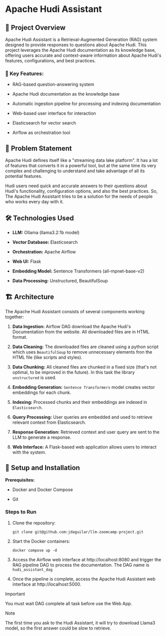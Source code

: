 # Apache Hudi Assistant

## 📝 Project Overview

Apache Hudi Assistant is a Retrieval-Augmented Generation (RAG) system designed to provide responses to questions about Apache Hudi. This project leverages the Apache Hudi documentation as its knowledge base, offering users accurate and context-aware information about Apache Hudi's features, configurations, and best practices.

### 🎯 Key Features:

- RAG-based question-answering system

- Apache Hudi documentation as the knowledge base

- Automatic ingestion pipeline for processing and indexing documentation

- Web-based user interface for interaction

- Elasticsearch for vector search

- Airflow as orchestration tool

## 🚀 Problem Statement

Apache Hudi defines itself like a "streaming data lake platform". It has a lot of features that converts it in a powerful tool, but at the same time its very complex and challenging to understand and take advantage of all its potential features. 

Hudi users need quick and accurate answers to their questions about Hudi's functionality, configuration options, and also the best practices. So, The Apache Hudi Assistant tries to be a solution for the needs of people who works every day with it.

## 🛠️ Technologies Used

- **LLM:** Ollama (llama3.2:1b model)

- **Vector Database:** Elasticsearch

- **Orchestration:** Apache Airflow

- **Web UI:** Flask

- **Embedding Model:** Sentence Transformers (all-mpnet-base-v2)

- **Data Processing:** Unstructured, BeautifulSoup

## 🏗️ Architecture

The Apache Hudi Assistant consists of several components working together:

1. **Data Ingestion:** Airflow DAG download the Apache Hudi's Documentation from the website. All downloaded files are in HTML format.

2. **Data Cleaning:** The downloaded files are cleaned using a python script which uses `BeautifulSoup` to remove unnecessary elements fron the HTML file (like scripts and styles).

3. **Data Chunking:** All cleaned files are chunked in a fixed size (that's not optimal, to be improved in the future). In this task the library `unstructured` is used.

4. **Embedding Generation:** `Sentence Transformers` model creates vector embeddings for each chunk.

5. **Indexing:** Processed chunks and their embeddings are indexed in `Elasticsearch`.

6. **Query Processing:** User queries are embedded and used to retrieve relevant context from Elasticsearch.

7. **Response Generation:** Retrieved context and user query are sent to the LLM to generate a response.

8. **Web Interface:** A Flask-based web application allows users to interact with the system.

## 🔧 Setup and Installation

**Prerequisites:** 

- Docker and Docker Compose

- Git

### Steps to Run

1. Clone the repository:

    ```
    git clone git@github.com:jdaguilar/llm-zoomcamp-project.git
    ```

2. Start the Docker containers:

    ```
    docker compose up -d
    ```

3. Access the Airflow web interface at http://localhost:8080 and trigger the RAG pipeline DAG to process the documentation. The DAG name is `hudi_assistant_dag`

4. Once the pipeline is complete, access the Apache Hudi Assistant web interface at http://localhost:5000.

> [!IMPORTANT]  
> You must wait DAG complete all task before use the Web App.

> [!NOTE]
>The first time you ask to the Hudi Assistant, it will try to download Llama3 model, so the first answer could be slow to retrieve.
